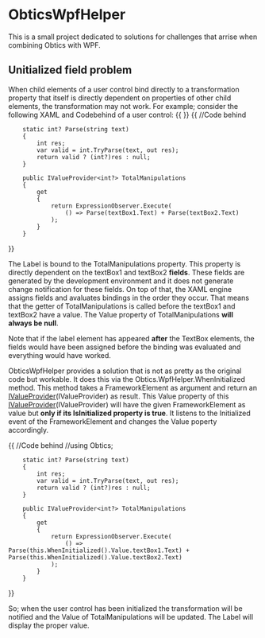 # ObticsWpfHelper

This is a small project dedicated to solutions for challenges that arrise when combining Obtics with WPF.

## Unitialized field problem

When child elements of a user control bind directly to a transformation property that itself is directly dependent on properties of other child elements, the transformation may not work. For example; consider the following XAML and Codebehind of a user control:
{{
        <!--XAML-->
        <Label Height="28" Margin="104,80,146,0" Name="label5" VerticalAlignment="Top" Content="{Binding TotalManipulations.Value}"></Label>
        <TextBox Height="23" Margin="104,46,146,0" Name="textBox1" Text="1000" VerticalAlignment="Top" />
        <TextBox Height="23" Margin="104,12,146,0" Name="textBox2" Text="500" VerticalAlignment="Top" />
}}
{{
        //Code behind

        static int? Parse(string text)
        {
            int res;
            var valid = int.TryParse(text, out res);
            return valid ? (int?)res : null;
        }

        public IValueProvider<int?> TotalManipulations
        {
            get
            {
                return ExpressionObserver.Execute(
                    () => Parse(textBox1.Text) + Parse(textBox2.Text)
                );
            }
        }
}}

The Label is bound to the TotalManipulations property. This property is directly dependent on the textBox1 and textBox2 **fields**. These fields are generated by the development environment and it does not generate change notification for these fields. On top of that, the XAML engine assigns fields and avaluates bindings in the order they occur. That means that the getter of TotalManipulations is called before the textBox1 and textBox2 have a value. The Value property of TotalManipulations **will always be null**.

Note that if the label element has appeared **after** the TextBox elements, the fields would have been assigned before the binding was evaluated and everything would have worked.

ObticsWpfHelper provides a solution that is not as pretty as the original code but workable. It does this via the Obtics.WpfHelper.WhenInitialized method. This method takes a FrameworkElement as argument and return an [IValueProvider](IValueProvider)(IValueProvider) as result. This Value property of this [IValueProvider](IValueProvider)(IValueProvider) will have the given FrameworkElement as value but **only if its IsInitialized property is true**. It listens to the Initialized event of the FrameworkElement and changes the Value poperty accordingly.

{{
        //Code behind
        //using Obtics;

        static int? Parse(string text)
        {
            int res;
            var valid = int.TryParse(text, out res);
            return valid ? (int?)res : null;
        }

        public IValueProvider<int?> TotalManipulations
        {
            get
            {
                return ExpressionObserver.Execute(
                    () => Parse(this.WhenInitialized().Value.textBox1.Text) + Parse(this.WhenInitialized().Value.textBox2.Text)
                );
            }
        }
}}

So; when the user control has been initialized the transformation will be notified and the Value of TotalManipulations will be updated. The Label will display the proper value.